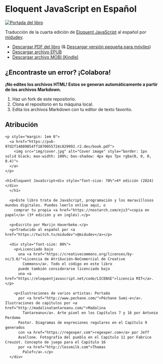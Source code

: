 # Eloquent JavaScript en Español

<a href='https://midu.link/eloquent'>
  <img alt="Portada del libro" src="https://github.com/midudev/eloquent-javascript-es/assets/1561955/727c8b2a-0a0f-4e9b-a6e1-9c1ec5765612" width="250px" />
</a>

Traducción de la cuarta edición de [Eloquent JavaScript](https://eloquentjavascript.net/) al español por [midudev](https://twitch.tv/midudev).

<ul>
  <li><a href="https://pub-97d2f14809854ff1870055724c829992.r2.dev/book.pdf">Descargar PDF del libro</a> (&amp; <a href="https://pub-97d2f14809854ff1870055724c829992.r2.dev/book_mobile.pdf">Descargar versión pequeña para
      móviles</a>)</li>
  <li><a href="https://pub-97d2f14809854ff1870055724c829992.r2.dev/book.epub">Descargar archivo EPUB</a>
  </li>
  <li><a href="https://pub-97d2f14809854ff1870055724c829992.r2.dev/book.mobi">Descargar archivo MOBI
      (Kindle)</a>
  </li>
</ul>
      
## ¿Encontraste un error? ¡Colabora!

**¡No edites los archivos HTML! Estos se generan automáticamente a partir de los archivos Markdown.**

1. Haz un fork de este repositorio.
2. Clona el repositorio en tu máquina local.
3. Edita los archivos Markdown con tu editor de texto favorito.

## Atribución

<div id="cover">

    <p style="margin: 1em 0">
      <a href="https://pub-97d2f14809854ff1870055724c829992.r2.dev/book.pdf">
        <img src="img/cover.jpg" alt="Cover image" style="border: 1px solid black; max-width: 100%; box-shadow: 4px 4px 7px rgba(0, 0, 0, 0.4)">
      </a>
    </p>

    <h1>Eloquent JavaScript<div style="font-size: 70%">4ª edición (2024)</div>
      </h1>

      <p>Este libro trata de JavaScript, programación y los maravillosos mundos digitales. Puedes leerlo online aquí, o
        comprar tu propia <a href="https://nostarch.com/ejs3">copia en papel</a> (3ª edición y en inglés).</p>

      <p>Escrito por Marijn Haverbeke.</p>
      <p>Traducido al español por <a href="https://twitch.tv/midudev">@midudev</a></p>

      <div style="font-size: 80%">
        <p>Licenciado bajo
          una <a href="https://creativecommons.org/licenses/by-nc/3.0/">Licencia de Atribución-NoComercial de Creative
            Commons</a>. Todo el código en este libro
          puede también considerarse licenciado bajo
          una <a href="https://eloquentjavascript.net/code/LICENSE">licencia MIT</a>.</p>

        <p>Ilustraciones de varios artistas: Portada
          por <a href="http://www.pechane.com/">Péchane Sumi-e</a>. Ilustraciones de capítulos por <a href="http://madalinatantareanu.com/">Madalina
            Tantareanu</a>. Arte pixel en los Capítulos 7 y 16 por Antonio Perdomo
          Pastor. Diagramas de expresiones regulares en el Capítulo 9 generados
          con <a href="https://regexper.com">regexper.com</a> por Jeff
          Avallone. Fotografía del pueblo en el Capítulo 11 por Fabrice Creuzot. Concepto de juego para el Capítulo 16
          por <a href="http://lessmilk.com">Thomas
            Palef</a>.</p>
      </div>
  </div>
